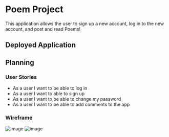 # Poem Project

This application allows the user to sign up a new account, log in to the new account, and post and read Poems!

## Deployed Application


## Planning

### User Stories

- As a user I want to be able to log in
- As a user I want to able to sign up
- As a user I want to be able to change my password
- As a user I want to be able to add comments to the app

### Wireframe

![image](https://imgur.com/a/euLY7q6.png)
![image](https://imgur.com/a/FZQqJWH.jpeg)
